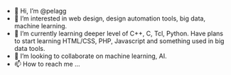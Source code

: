 - 👋 Hi, I’m @pelagg
- 👀 I’m interested in web design, design automation tools, big data, machine learning.
- 🌱 I’m currently learning deeper level of C++, C, Tcl, Python. Have plans to start learning HTML/CSS, PHP, Javascript and something used in big data tools.   
- 💞️ I’m looking to collaborate on machine learning, AI.
- 📫 How to reach me ...

<!---
pelagg/pelagg is a ✨ special ✨ repository because its `README.md` (this file) appears on your GitHub profile.
You can click the Preview link to take a look at your changes.
--->
